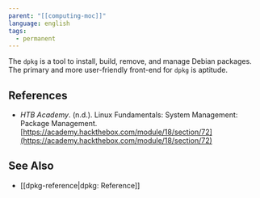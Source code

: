 ```yaml
---
parent: "[[computing-moc]]"
language: english
tags:
  - permanent
---
```



The `dpkg` is a tool to install, build, remove, and manage Debian packages. The primary and more user-friendly front-end for `dpkg` is aptitude.

## References

- _HTB Academy_. (n.d.). <span class="reference-title">Linux Fundamentals: System Management: Package Management</span>. [https://academy.hackthebox.com/module/18/section/72](https://academy.hackthebox.com/module/18/section/72)

## See Also

- [[dpkg-reference|dpkg: Reference]]
